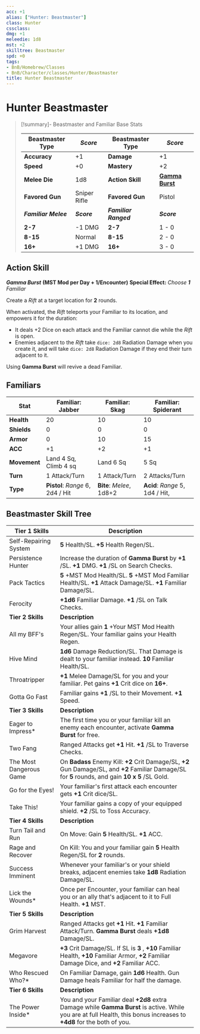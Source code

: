 ```yaml
---
acc: +1
alias: ["Hunter: Beastmaster"]
class: Hunter
cssclass: 
dmg: +1
meleedie: 1d8
mst: +2
skilltree: Beastmaster
spd: +0
tags:
- BnB/Homebrew/Classes
- BnB/Character/classes/Hunter/Beastmaster
title: Hunter Beastmaster
---
```


# Hunter Beastmaster

>[!summary]- Beastmaster and Familiar Base Stats
>
> | **Beastmaster Type** | ***Score***      | **Beastmaster Type**  | ***Score***                      |
> | -------------------- | ------------ | --------------------- | ---------------------------- |
> | **Accuracy**         | +1           | **Damage**            | +1                           |
> | **Speed**            | +0           | **Mastery**           | +2                           |
> | **Melee Die**        | 1d8          | **Action Skill**      | **[Gamma Burst](../Action_Skill/Gamma-Burst.md)** |
> | **Favored Gun**      | Sniper Rifle | **Favored Gun**       | Pistol                       |
> | ***Familiar Melee*** | ***Score***      | ***Familiar Ranged*** | ***Score***                      |
> | **2-7**              | -1 DMG       | **2-7**                   | 1 - 0                          |
> | **8-15**             | Normal       | **8-15**                  | 2 - 0                          |
> | **16+**              | +1 DMG       | **16+**                   | 3 - 0                             |
>

## Action Skill
***Gamma Burst***
**(MST Mod per Day + 1/Encounter)**
**Special Effect:** *Choose **1** Familiar*

Create a *Rift* at a target location for **2** rounds.

When activated, the *Rift* teleports your Familiar to its location, and empowers it for the duration:
- It deals +2 Dice on each attack and the Familiar cannot die while the *Rift* is open.
- Enemies adjacent to the *Rift* take `dice: 2d8` Radiation Damage when you create it, and will take `dice: 2d8` Radiation Damage if they end their turn adjacent to it.

Using **Gamma Burst** will revive a dead Familiar.

## Familiars
| **Stat**     | **Familiar: Jabber**             | **Familiar: Skag**       | **Familiar: Spiderant** |
| ------------ | -------------------------------- | ------------------------ | ----------------------- |
| **Health**   | 20                               | 10                       | 10                        |
| **Shields**  | 0                                | 0                        |   0                      |
| **Armor**    | 0                                | 10                       |    15                     |
| **ACC**      | +1                               | +2                       | +1                      |
| **Movement** | Land 4 Sq, Climb 4 sq            | Land 6 Sq                |      5 Sq                   |
| **Turn**     | 1 Attack/Turn                    | 1 Attack/Turn            |          2 Attacks/Turn               |
| **Type**     | **Pistol**: *Range* 6, 2d4 / Hit | **Bite**: *Melee*, 1d8+2 | **Acid**: *Range* 5, 1d4 / Hit,                         |

## Beastmaster Skill Tree
| **Tier 1 Skills** | **Description** |
| --- | --- |
| Self-Repairing System | **5** Health/SL. **+5** Health Regen/SL. |
| Persistence Hunter | Increase the duration of **Gamma Burst** by **+1** /SL. **+1** DMG. **+1** /SL on Search Checks. |
| Pack Tactics | **5** +MST Mod Health/SL. **5** +MST Mod Familiar Health/SL. **+1** Attack Damage/SL. **+1** Familiar Damage/SL. |
| Ferocity | **+1d6** Familiar Damage. **+1** /SL on Talk Checks. |
| **Tier 2 Skills** | **Description** |
| All my BFF's | Your allies gain **1** +Your MST Mod Health Regen/SL. Your familiar gains your Health Regen. |
| Hive Mind | **1d6** Damage Reduction/SL. That Damage is dealt to your familiar instead. **10** Familiar Health/SL. |
| Throatripper | **+1** Melee Damage/SL for you and your familiar. Pet gains **+1** Crit dice on **16+**. |
| Gotta Go Fast | Familiar gains **+1** /SL to their Movement. **+1** Speed. |
| **Tier 3 Skills** | **Description** |
| Eager to Impress\* | The first time you or your familiar kill an enemy each encounter, activate **Gamma Burst** for free. |
| Two Fang | Ranged Attacks get **+1** Hit. **+1** /SL to Traverse Checks. |
| The Most Dangerous Game | On **Badass** Enemy Kill: **+2** Crit Damage/SL, **+2** Gun Damage/SL, and **+2** Familiar Damage/SL for **5** rounds, and gain **10 x 5** /SL Gold. |
| Go for the Eyes! | Your familiar's first attack each encounter gets **+1** Crit dice/SL. |
| Take This! | Your familiar gains a copy of your equipped shield. **+2** /SL to Toss Accuracy. |
| **Tier 4 Skills** | **Description** |
| Turn Tail and Run | On Move: Gain **5** Health/SL. **+1** ACC. |
| Rage and Recover | On Kill: You and your familiar gain **5** Health Regen/SL for **2** rounds. |
| Success Imminent | Whenever your familiar's or your shield breaks, adjacent enemies take **1d8** Radiation Damage/SL. |
| Lick the Wounds\* | Once per Encounter, your familiar can heal you or an ally that's adjacent to it to Full Health. **+1** MST. |
| **Tier 5 Skills** | **Description** |
| Grim Harvest | Ranged Attacks get **+1** Hit. **+1** Familiar Attack/Turn. **Gamma Burst** deals **+1d8** Damage/SL. |
| Megavore | **+3** Crit Damage/SL. If SL is **3** , **+10** Familiar Health, **+10** Familiar Armor, **+2** Familiar Damage Dice, and **+2** Familiar ACC. |
| Who Rescued Who?\* | On Familiar Damage, gain **1d6** Health. Gun Damage heals Familiar for half the damage. |
| **Tier 6 Skills** | **Description** |
| The Power Inside\* | You and your Familiar deal **+2d8** extra Damage while **Gamma Burst** is active. While you are at full Health, this bonus increases to **+4d8** for the both of you. |